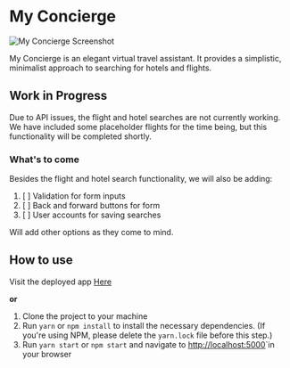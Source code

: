 # My Concierge
![My Concierge Screenshot](https://i.ibb.co/X4DcD1T/Screen-Shot-2019-11-19-at-9-10-10-PM.png)

My Concierge is an elegant virtual travel assistant. It provides a simplistic, minimalist approach to searching for hotels and flights.

## Work in Progress
Due to API issues, the flight and hotel searches are not currently working. We have included some placeholder flights for the time being, but this functionality will be completed shortly.

### What's to come
Besides the flight and hotel search functionality, we will also be adding:

 1. [ ] Validation for form inputs
 2. [ ] Back and forward buttons for form
 3. [ ] User accounts for saving searches
 
 Will add other options as they come to mind.
## How to use
Visit the deployed app [Here](https://rjshoemaker55.github.io/myconcierge/)

**or**
 1. Clone the project to your machine
 2. Run `yarn` or `npm install` to install the necessary dependencies. (If you're using NPM, please delete the `yarn.lock` file before this step.)
 3. Run `yarn start` or `npm start` and navigate to [http://localhost:5000](http://localhost:5000)`in your browser

